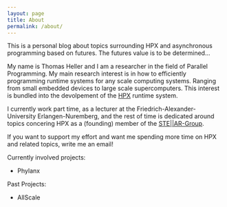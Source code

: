```yaml
---
layout: page
title: About
permalink: /about/
---
```


This is a personal blog about topics surrounding HPX and
asynchronous programming based on futures. The futures value is to
be determined...

My name is Thomas Heller and I am a researcher in the field of Parallel Programming.
My main research interest is in how to efficiently programming runtime systems for
any scale computing systems. Ranging from small embedded devices to large scale
supercomputers. This interest is bundled into the devolpement of the [HPX][HPX]
runtime system.

I currently work part time, as a lecturer at the Friedrich-Alexander-University Erlangen-Nuremberg,
and the rest of time is dedicated around topics concering HPX as a (founding) member of the [STE||AR-Group][stellar].

If you want to support my effort and want me spending more time on HPX and related topics, write me an email!

Currently involved projects:
 - Phylanx

Past Projects:
 - AllScale


[HPX]: https://github.com/STEllAR-GROUP/hpx
[stellar]: https://stellar-group.org
